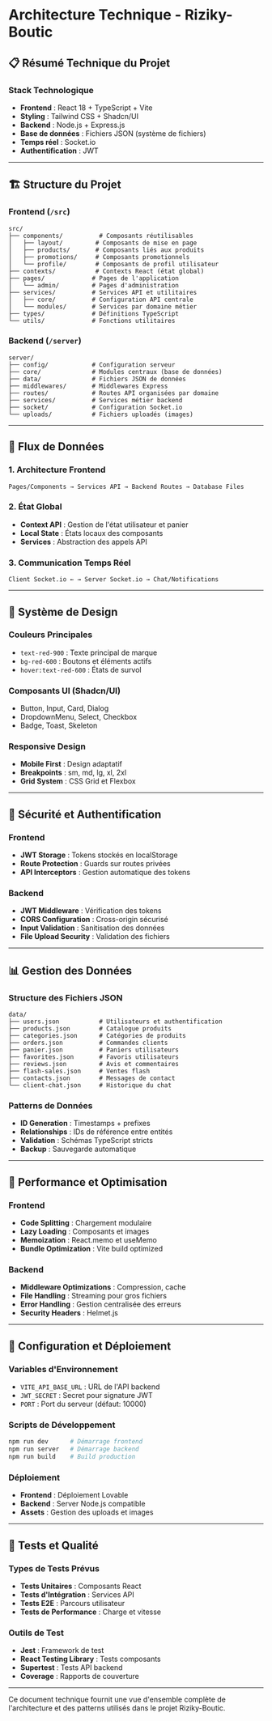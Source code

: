 
# Architecture Technique - Riziky-Boutic

## 📋 Résumé Technique du Projet

### Stack Technologique
- **Frontend** : React 18 + TypeScript + Vite
- **Styling** : Tailwind CSS + Shadcn/UI
- **Backend** : Node.js + Express.js
- **Base de données** : Fichiers JSON (système de fichiers)
- **Temps réel** : Socket.io
- **Authentification** : JWT

---

## 🏗️ Structure du Projet

### Frontend (`/src`)
```
src/
├── components/          # Composants réutilisables
│   ├── layout/         # Composants de mise en page
│   ├── products/       # Composants liés aux produits
│   ├── promotions/     # Composants promotionnels
│   └── profile/        # Composants de profil utilisateur
├── contexts/           # Contexts React (état global)
├── pages/             # Pages de l'application
│   └── admin/         # Pages d'administration
├── services/          # Services API et utilitaires
│   ├── core/          # Configuration API centrale
│   └── modules/       # Services par domaine métier
├── types/             # Définitions TypeScript
└── utils/             # Fonctions utilitaires
```

### Backend (`/server`)
```
server/
├── config/            # Configuration serveur
├── core/              # Modules centraux (base de données)
├── data/              # Fichiers JSON de données
├── middlewares/       # Middlewares Express
├── routes/            # Routes API organisées par domaine
├── services/          # Services métier backend
├── socket/            # Configuration Socket.io
└── uploads/           # Fichiers uploadés (images)
```

---

## 🔄 Flux de Données

### 1. Architecture Frontend
```
Pages/Components → Services API → Backend Routes → Database Files
```

### 2. État Global
- **Context API** : Gestion de l'état utilisateur et panier
- **Local State** : États locaux des composants
- **Services** : Abstraction des appels API

### 3. Communication Temps Réel
```
Client Socket.io ← → Server Socket.io → Chat/Notifications
```

---

## 🎨 Système de Design

### Couleurs Principales
- `text-red-900` : Texte principal de marque
- `bg-red-600` : Boutons et éléments actifs
- `hover:text-red-600` : États de survol

### Composants UI (Shadcn/UI)
- Button, Input, Card, Dialog
- DropdownMenu, Select, Checkbox
- Badge, Toast, Skeleton

### Responsive Design
- **Mobile First** : Design adaptatif
- **Breakpoints** : sm, md, lg, xl, 2xl
- **Grid System** : CSS Grid et Flexbox

---

## 🔐 Sécurité et Authentification

### Frontend
- **JWT Storage** : Tokens stockés en localStorage
- **Route Protection** : Guards sur routes privées
- **API Interceptors** : Gestion automatique des tokens

### Backend
- **JWT Middleware** : Vérification des tokens
- **CORS Configuration** : Cross-origin sécurisé
- **Input Validation** : Sanitisation des données
- **File Upload Security** : Validation des fichiers

---

## 📊 Gestion des Données

### Structure des Fichiers JSON
```
data/
├── users.json           # Utilisateurs et authentification
├── products.json        # Catalogue produits
├── categories.json      # Catégories de produits
├── orders.json          # Commandes clients
├── panier.json          # Paniers utilisateurs
├── favorites.json       # Favoris utilisateurs
├── reviews.json         # Avis et commentaires
├── flash-sales.json     # Ventes flash
├── contacts.json        # Messages de contact
└── client-chat.json     # Historique du chat
```

### Patterns de Données
- **ID Generation** : Timestamps + prefixes
- **Relationships** : IDs de référence entre entités
- **Validation** : Schémas TypeScript stricts
- **Backup** : Sauvegarde automatique

---

## 🚀 Performance et Optimisation

### Frontend
- **Code Splitting** : Chargement modulaire
- **Lazy Loading** : Composants et images
- **Memoization** : React.memo et useMemo
- **Bundle Optimization** : Vite build optimized

### Backend
- **Middleware Optimizations** : Compression, cache
- **File Handling** : Streaming pour gros fichiers
- **Error Handling** : Gestion centralisée des erreurs
- **Security Headers** : Helmet.js

---

## 🔧 Configuration et Déploiement

### Variables d'Environnement
- `VITE_API_BASE_URL` : URL de l'API backend
- `JWT_SECRET` : Secret pour signature JWT
- `PORT` : Port du serveur (défaut: 10000)

### Scripts de Développement
```bash
npm run dev      # Démarrage frontend
npm run server   # Démarrage backend
npm run build    # Build production
```

### Déploiement
- **Frontend** : Déploiement Lovable
- **Backend** : Server Node.js compatible
- **Assets** : Gestion des uploads et images

---

## 🧪 Tests et Qualité

### Types de Tests Prévus
- **Tests Unitaires** : Composants React
- **Tests d'Intégration** : Services API
- **Tests E2E** : Parcours utilisateur
- **Tests de Performance** : Charge et vitesse

### Outils de Test
- **Jest** : Framework de test
- **React Testing Library** : Tests composants
- **Supertest** : Tests API backend
- **Coverage** : Rapports de couverture

---

Ce document technique fournit une vue d'ensemble complète de l'architecture et des patterns utilisés dans le projet Riziky-Boutic.
